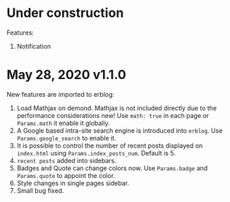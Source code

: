 # Under construction

Features:
1. Notification

# May 28, 2020 v1.1.0

New features are imported to erblog:
1. Load Mathjax on demond. Mathjax is not included directly due to the performance considerations new! Use `math: true` in each page or `Params.math` it enable it globally.
2. A Google based intra-site search engine is introduced into `erblog`. Use `Params.google_search` to enable it.
3. It is possible to control the number of recent posts displayed on `index.html` using `Params.index_posts_num`. Default is 5.
4. `recent posts` added into sidebars.
5. Badges and Quote can change colors now. Use `Params.badge` and `Params.quote` to appoint the color.
6. Style changes in single pages sidebar.
7. Small bug fixed.
